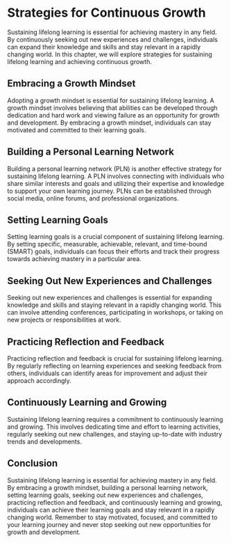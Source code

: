 Strategies for Continuous Growth
=========================================================================

Sustaining lifelong learning is essential for achieving mastery in any field. By continuously seeking out new experiences and challenges, individuals can expand their knowledge and skills and stay relevant in a rapidly changing world. In this chapter, we will explore strategies for sustaining lifelong learning and achieving continuous growth.

Embracing a Growth Mindset
--------------------------

Adopting a growth mindset is essential for sustaining lifelong learning. A growth mindset involves believing that abilities can be developed through dedication and hard work and viewing failure as an opportunity for growth and development. By embracing a growth mindset, individuals can stay motivated and committed to their learning goals.

Building a Personal Learning Network
------------------------------------

Building a personal learning network (PLN) is another effective strategy for sustaining lifelong learning. A PLN involves connecting with individuals who share similar interests and goals and utilizing their expertise and knowledge to support your own learning journey. PLNs can be established through social media, online forums, and professional organizations.

Setting Learning Goals
----------------------

Setting learning goals is a crucial component of sustaining lifelong learning. By setting specific, measurable, achievable, relevant, and time-bound (SMART) goals, individuals can focus their efforts and track their progress towards achieving mastery in a particular area.

Seeking Out New Experiences and Challenges
------------------------------------------

Seeking out new experiences and challenges is essential for expanding knowledge and skills and staying relevant in a rapidly changing world. This can involve attending conferences, participating in workshops, or taking on new projects or responsibilities at work.

Practicing Reflection and Feedback
----------------------------------

Practicing reflection and feedback is crucial for sustaining lifelong learning. By regularly reflecting on learning experiences and seeking feedback from others, individuals can identify areas for improvement and adjust their approach accordingly.

Continuously Learning and Growing
---------------------------------

Sustaining lifelong learning requires a commitment to continuously learning and growing. This involves dedicating time and effort to learning activities, regularly seeking out new challenges, and staying up-to-date with industry trends and developments.

Conclusion
----------

Sustaining lifelong learning is essential for achieving mastery in any field. By embracing a growth mindset, building a personal learning network, setting learning goals, seeking out new experiences and challenges, practicing reflection and feedback, and continuously learning and growing, individuals can achieve their learning goals and stay relevant in a rapidly changing world. Remember to stay motivated, focused, and committed to your learning journey and never stop seeking out new opportunities for growth and development.
